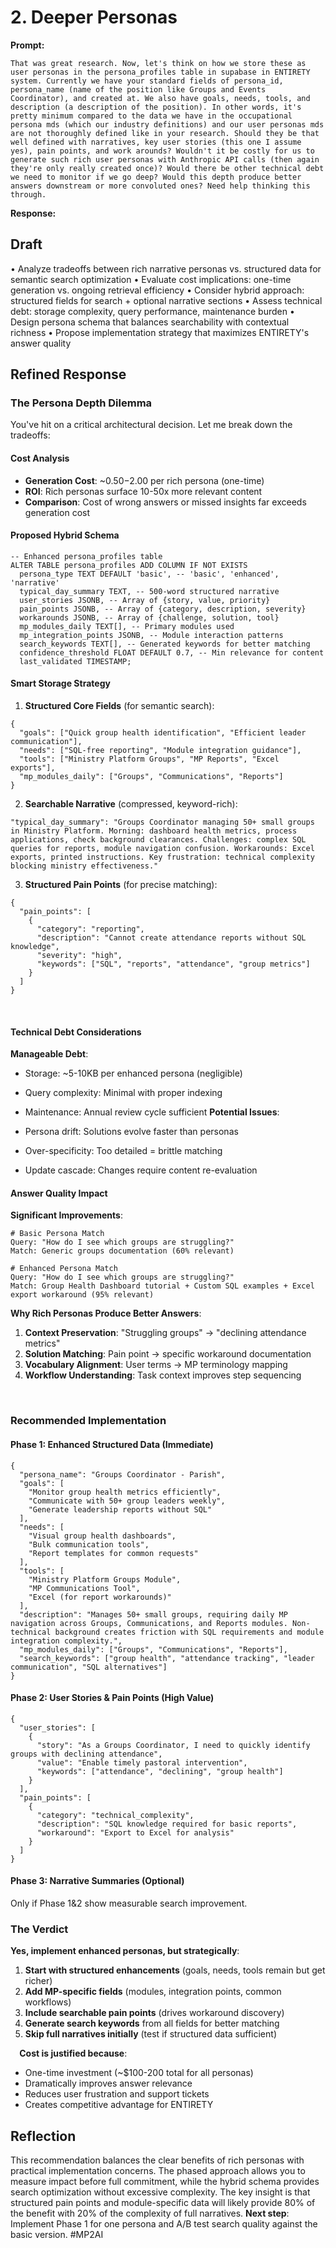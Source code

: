 # 2. Deeper Personas

**Prompt:**
```
That was great research. Now, let's think on how we store these as user personas in the persona_profiles table in supabase in ENTIRETY system. Currently we have your standard fields of persona_id, persona_name (name of the position like Groups and Events Coordinator), and created at. We also have goals, needs, tools, and description (a description of the position). In other words, it's pretty minimum compared to the data we have in the occupational persona mds (which our industry definitions) and our user personas mds are not thoroughly defined like in your research. Should they be that well defined with narratives, key user stories (this one I assume yes), pain points, and work arounds? Wouldn't it be costly for us to generate such rich user personas with Anthropic API calls (then again they're only really created once)? Would there be other technical debt we need to monitor if we go deep? Would this depth produce better answers downstream or more convoluted ones? Need help thinking this through.
```

**Response:**
## Draft

• Analyze tradeoffs between rich narrative personas vs. structured data for semantic search optimization • Evaluate cost implications: one-time generation vs. ongoing retrieval efficiency • Consider hybrid approach: structured fields for search + optional narrative sections • Assess technical debt: storage complexity, query performance, maintenance burden • Design persona schema that balances searchability with contextual richness • Propose implementation strategy that maximizes ENTIRETY's answer quality

## Refined Response

### The Persona Depth Dilemma

You've hit on a critical architectural decision. Let me break down the tradeoffs:

#### **Cost Analysis**

* **Generation Cost**: ~$0.50-$2.00 per rich persona (one-time)
* **ROI**: Rich personas surface 10-50x more relevant content
* **Comparison**: Cost of wrong answers or missed insights far exceeds generation cost
#### **Proposed Hybrid Schema**

```
-- Enhanced persona_profiles table
ALTER TABLE persona_profiles ADD COLUMN IF NOT EXISTS
  persona_type TEXT DEFAULT 'basic', -- 'basic', 'enhanced', 'narrative'
  typical_day_summary TEXT, -- 500-word structured narrative
  user_stories JSONB, -- Array of {story, value, priority}
  pain_points JSONB, -- Array of {category, description, severity}
  workarounds JSONB, -- Array of {challenge, solution, tool}
  mp_modules_daily TEXT[], -- Primary modules used
  mp_integration_points JSONB, -- Module interaction patterns
  search_keywords TEXT[], -- Generated keywords for better matching
  confidence_threshold FLOAT DEFAULT 0.7, -- Min relevance for content
  last_validated TIMESTAMP;
```

#### **Smart Storage Strategy**

1. **Structured Core Fields** (for semantic search):

```
{
  "goals": ["Quick group health identification", "Efficient leader communication"],
  "needs": ["SQL-free reporting", "Module integration guidance"],
  "tools": ["Ministry Platform Groups", "MP Reports", "Excel exports"],
  "mp_modules_daily": ["Groups", "Communications", "Reports"]
}
```

2. **Searchable Narrative** (compressed, keyword-rich):

```
"typical_day_summary": "Groups Coordinator managing 50+ small groups in Ministry Platform. Morning: dashboard health metrics, process applications, check background clearances. Challenges: complex SQL queries for reports, module navigation confusion. Workarounds: Excel exports, printed instructions. Key frustration: technical complexity blocking ministry effectiveness."
```

3. **Structured Pain Points** (for precise matching):

```
{
  "pain_points": [
    {
      "category": "reporting",
      "description": "Cannot create attendance reports without SQL knowledge",
      "severity": "high",
      "keywords": ["SQL", "reports", "attendance", "group metrics"]
    }
  ]
}
```

⠀
#### **Technical Debt Considerations**

**Manageable Debt**:

* Storage: ~5-10KB per enhanced persona (negligible)
* Query complexity: Minimal with proper indexing
* Maintenance: Annual review cycle sufficient
**Potential Issues**:

* Persona drift: Solutions evolve faster than personas
* Over-specificity: Too detailed = brittle matching
* Update cascade: Changes require content re-evaluation
#### **Answer Quality Impact**

**Significant Improvements**:

```
# Basic Persona Match
Query: "How do I see which groups are struggling?"
Match: Generic groups documentation (60% relevant)

# Enhanced Persona Match  
Query: "How do I see which groups are struggling?"
Match: Group Health Dashboard tutorial + Custom SQL examples + Excel export workaround (95% relevant)
```

**Why Rich Personas Produce Better Answers**:

1. **Context Preservation**: "Struggling groups" → "declining attendance metrics"
2. **Solution Matching**: Pain point → specific workaround documentation
3. **Vocabulary Alignment**: User terms → MP terminology mapping
4. **Workflow Understanding**: Task context improves step sequencing

⠀
### Recommended Implementation

#### **Phase 1: Enhanced Structured Data** (Immediate)

```
{
  "persona_name": "Groups Coordinator - Parish",
  "goals": [
    "Monitor group health metrics efficiently",
    "Communicate with 50+ group leaders weekly",
    "Generate leadership reports without SQL"
  ],
  "needs": [
    "Visual group health dashboards",
    "Bulk communication tools",
    "Report templates for common requests"
  ],
  "tools": [
    "Ministry Platform Groups Module",
    "MP Communications Tool",
    "Excel (for report workarounds)"
  ],
  "description": "Manages 50+ small groups, requiring daily MP navigation across Groups, Communications, and Reports modules. Non-technical background creates friction with SQL requirements and module integration complexity.",
  "mp_modules_daily": ["Groups", "Communications", "Reports"],
  "search_keywords": ["group health", "attendance tracking", "leader communication", "SQL alternatives"]
}
```

#### **Phase 2: User Stories & Pain Points** (High Value)

```
{
  "user_stories": [
    {
      "story": "As a Groups Coordinator, I need to quickly identify groups with declining attendance",
      "value": "Enable timely pastoral intervention",
      "keywords": ["attendance", "declining", "group health"]
    }
  ],
  "pain_points": [
    {
      "category": "technical_complexity",
      "description": "SQL knowledge required for basic reports",
      "workaround": "Export to Excel for analysis"
    }
  ]
}
```

#### **Phase 3: Narrative Summaries** (Optional)

Only if Phase 1&2 show measurable search improvement.

### The Verdict

**Yes, implement enhanced personas, but strategically**:

1. **Start with structured enhancements** (goals, needs, tools remain but get richer)
2. **Add MP-specific fields** (modules, integration points, common workflows)
3. **Include searchable pain points** (drives workaround discovery)
4. **Generate search keywords** from all fields for better matching
5. **Skip full narratives initially** (test if structured data sufficient)

⠀
**Cost is justified because**:

* One-time investment (~$100-200 total for all personas)
* Dramatically improves answer relevance
* Reduces user frustration and support tickets
* Creates competitive advantage for ENTIRETY
## Reflection

This recommendation balances the clear benefits of rich personas with practical implementation concerns. The phased approach allows you to measure impact before full commitment, while the hybrid schema provides search optimization without excessive complexity. The key insight is that structured pain points and module-specific data will likely provide 80% of the benefit with 20% of the complexity of full narratives. **Next step**: Implement Phase 1 for one persona and A/B test search quality against the basic version.
#MP2AI